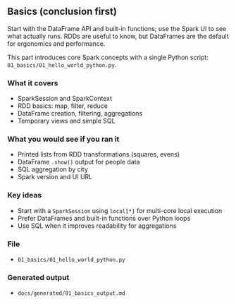 ## Basics (conclusion first)

Start with the DataFrame API and built-in functions; use the Spark UI to see what actually runs. RDDs are useful to know, but DataFrames are the default for ergonomics and performance.

This part introduces core Spark concepts with a single Python script: `01_basics/01_hello_world_python.py`.

### What it covers
- SparkSession and SparkContext
- RDD basics: map, filter, reduce
- DataFrame creation, filtering, aggregations
- Temporary views and simple SQL

### What you would see if you ran it
- Printed lists from RDD transformations (squares, evens)
- DataFrame `.show()` output for people data
- SQL aggregation by city
- Spark version and UI URL

### Key ideas
- Start with a `SparkSession` using `local[*]` for multi-core local execution
- Prefer DataFrames and built-in functions over Python loops
- Use SQL when it improves readability for aggregations

### File
- `01_basics/01_hello_world_python.py`

### Generated output
- `docs/generated/01_basics_output.md`


